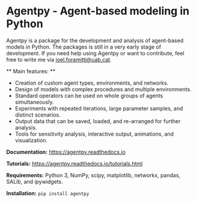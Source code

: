# Agentpy - Agent-based modeling in Python

Agentpy is a package for the development and analysis of agent-based models in Python. The packages is still in a very early stage of development. If you need help using Agentpy or want to contribute, feel free to write me via joel.foramitti@uab.cat.

** Main features: **

- Creation of custom agent types, environments, and networks.
- Design of models with complex procedures and multiple environments.
- Standard operators can be used on whole groups of agents simultaneously.
- Experiments with repeated iterations, large parameter samples, and distinct scenarios.
- Output data that can be saved, loaded, and re-arranged for further analysis.
- Tools for sensitivity analysis, interactive output, animations, and visualization.

**Documentation:** https://agentpy.readthedocs.io

**Tutorials:** https://agentpy.readthedocs.io/tutorials.html

**Requirements:** Python 3, NumPy, scipy, matplotlib, networkx, pandas, SALib, and ipywidgets.

**Installation:** `pip install agentpy`
